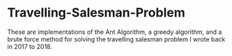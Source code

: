 # Travelling-Salesman-Problem
These are implementations of the Ant Algorithm, a greedy algorithm, and a brute force method for solving the travelling salesman problem I wrote back in 2017 to 2018.
